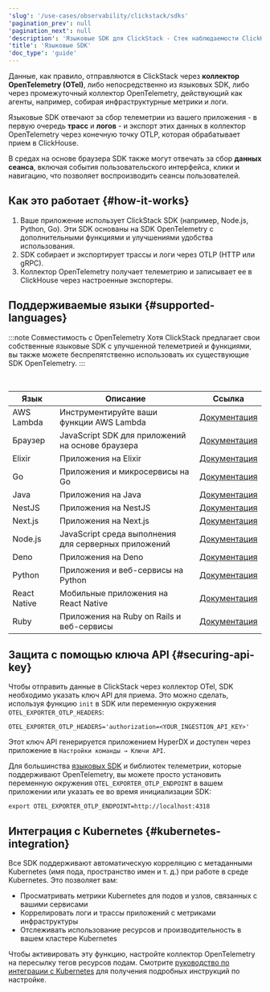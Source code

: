 ```yaml
---
'slug': '/use-cases/observability/clickstack/sdks'
'pagination_prev': null
'pagination_next': null
'description': 'Языковые SDK для ClickStack - Стек наблюдаемости ClickHouse'
'title': 'Языковые SDK'
'doc_type': 'guide'
---
```


Данные, как правило, отправляются в ClickStack через **коллектор OpenTelemetry (OTel)**, либо непосредственно из языковых SDK, либо через промежуточный коллектор OpenTelemetry, действующий как агенты, например, собирая инфраструктурные метрики и логи.

Языковые SDK отвечают за сбор телеметрии из вашего приложения - в первую очередь **трасс** и **логов** - и экспорт этих данных в коллектор OpenTelemetry через конечную точку OTLP, которая обрабатывает прием в ClickHouse.

В средах на основе браузера SDK также могут отвечать за сбор **данных сеанса**, включая события пользовательского интерфейса, клики и навигацию, что позволяет воспроизводить сеансы пользователей.

## Как это работает {#how-it-works}

1. Ваше приложение использует ClickStack SDK (например, Node.js, Python, Go). Эти SDK основаны на SDK OpenTelemetry с дополнительными функциями и улучшениями удобства использования.
2. SDK собирает и экспортирует трассы и логи через OTLP (HTTP или gRPC).
3. Коллектор OpenTelemetry получает телеметрию и записывает ее в ClickHouse через настроенные экспортеры.

## Поддерживаемые языки {#supported-languages}

:::note Совместимость с OpenTelemetry
Хотя ClickStack предлагает свои собственные языковые SDK с улучшенной телеметрией и функциями, вы также можете беспрепятственно использовать их существующие SDK OpenTelemetry.
:::

<br/>

| Язык        | Описание                                           | Ссылка |
|-------------|---------------------------------------------------|--------|
| AWS Lambda  | Инструментируйте ваши функции AWS Lambda         | [Документация](/use-cases/observability/clickstack/sdks/aws_lambda) |
| Браузер     | JavaScript SDK для приложений на основе браузера  | [Документация](/use-cases/observability/clickstack/sdks/browser) |
| Elixir      | Приложения на Elixir                              | [Документация](/use-cases/observability/clickstack/sdks/elixir) |
| Go          | Приложения и микросервисы на Go                  | [Документация](/use-cases/observability/clickstack/sdks/golang) |
| Java        | Приложения на Java                                | [Документация](/use-cases/observability/clickstack/sdks/java) |
| NestJS      | Приложения на NestJS                              | [Документация](/use-cases/observability/clickstack/sdks/nestjs) |
| Next.js     | Приложения на Next.js                             | [Документация](/use-cases/observability/clickstack/sdks/nextjs) |
| Node.js     | JavaScript среда выполнения для серверных приложений | [Документация](/use-cases/observability/clickstack/sdks/nodejs) |
| Deno        | Приложения на Deno                                | [Документация](/use-cases/observability/clickstack/sdks/deno) |
| Python      | Приложения и веб-сервисы на Python               | [Документация](/use-cases/observability/clickstack/sdks/python) |
| React Native | Мобильные приложения на React Native             | [Документация](/use-cases/observability/clickstack/sdks/react-native) |
| Ruby        | Приложения на Ruby on Rails и веб-сервисы        | [Документация](/use-cases/observability/clickstack/sdks/ruby-on-rails) |

## Защита с помощью ключа API {#securing-api-key}

Чтобы отправить данные в ClickStack через коллектор OTel, SDK необходимо указать ключ API для приема. Это можно сделать, используя функцию `init` в SDK или переменную окружения `OTEL_EXPORTER_OTLP_HEADERS`:

```shell
OTEL_EXPORTER_OTLP_HEADERS='authorization=<YOUR_INGESTION_API_KEY>'
```

Этот ключ API генерируется приложением HyperDX и доступен через приложение в `Настройки команды → Ключи API`.

Для большинства [языковых SDK](/use-cases/observability/clickstack/sdks) и библиотек телеметрии, которые поддерживают OpenTelemetry, вы можете просто установить переменную окружения `OTEL_EXPORTER_OTLP_ENDPOINT` в вашем приложении или указать ее во время инициализации SDK:

```shell
export OTEL_EXPORTER_OTLP_ENDPOINT=http://localhost:4318
```

## Интеграция с Kubernetes {#kubernetes-integration}

Все SDK поддерживают автоматическую корреляцию с метаданными Kubernetes (имя пода, пространство имен и т. д.) при работе в среде Kubernetes. Это позволяет вам:

- Просматривать метрики Kubernetes для подов и узлов, связанных с вашими сервисами
- Коррелировать логи и трассы приложений с метриками инфраструктуры
- Отслеживать использование ресурсов и производительность в вашем кластере Kubernetes

Чтобы активировать эту функцию, настройте коллектор OpenTelemetry на пересылку тегов ресурсов подам. Смотрите [руководство по интеграции с Kubernetes](/use-cases/observability/clickstack/ingesting-data/kubernetes#forwarding-resouce-tags-to-pods) для получения подробных инструкций по настройке.
